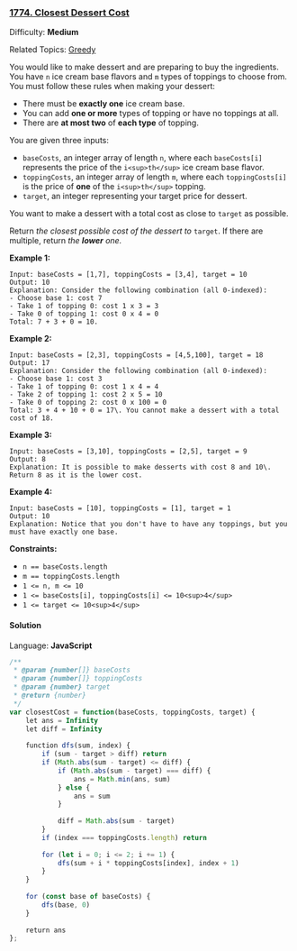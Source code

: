 ### [1774\. Closest Dessert Cost](https://leetcode.com/problems/closest-dessert-cost/)

Difficulty: **Medium**  

Related Topics: [Greedy](https://leetcode.com/tag/greedy/)


You would like to make dessert and are preparing to buy the ingredients. You have `n` ice cream base flavors and `m` types of toppings to choose from. You must follow these rules when making your dessert:

*   There must be **exactly one** ice cream base.
*   You can add **one or more** types of topping or have no toppings at all.
*   There are **at most two** of **each type** of topping.

You are given three inputs:

*   `baseCosts`, an integer array of length `n`, where each `baseCosts[i]` represents the price of the `i<sup>th</sup>` ice cream base flavor.
*   `toppingCosts`, an integer array of length `m`, where each `toppingCosts[i]` is the price of **one** of the `i<sup>th</sup>` topping.
*   `target`, an integer representing your target price for dessert.

You want to make a dessert with a total cost as close to `target` as possible.

Return _the closest possible cost of the dessert to_ `target`. If there are multiple, return _the **lower** one._

**Example 1:**

```
Input: baseCosts = [1,7], toppingCosts = [3,4], target = 10
Output: 10
Explanation: Consider the following combination (all 0-indexed):
- Choose base 1: cost 7
- Take 1 of topping 0: cost 1 x 3 = 3
- Take 0 of topping 1: cost 0 x 4 = 0
Total: 7 + 3 + 0 = 10.
```

**Example 2:**

```
Input: baseCosts = [2,3], toppingCosts = [4,5,100], target = 18
Output: 17
Explanation: Consider the following combination (all 0-indexed):
- Choose base 1: cost 3
- Take 1 of topping 0: cost 1 x 4 = 4
- Take 2 of topping 1: cost 2 x 5 = 10
- Take 0 of topping 2: cost 0 x 100 = 0
Total: 3 + 4 + 10 + 0 = 17\. You cannot make a dessert with a total cost of 18.
```

**Example 3:**

```
Input: baseCosts = [3,10], toppingCosts = [2,5], target = 9
Output: 8
Explanation: It is possible to make desserts with cost 8 and 10\. Return 8 as it is the lower cost.
```

**Example 4:**

```
Input: baseCosts = [10], toppingCosts = [1], target = 1
Output: 10
Explanation: Notice that you don't have to have any toppings, but you must have exactly one base.
```

**Constraints:**

*   `n == baseCosts.length`
*   `m == toppingCosts.length`
*   `1 <= n, m <= 10`
*   `1 <= baseCosts[i], toppingCosts[i] <= 10<sup>4</sup>`
*   `1 <= target <= 10<sup>4</sup>`


#### Solution

Language: **JavaScript**

```javascript
/**
 * @param {number[]} baseCosts
 * @param {number[]} toppingCosts
 * @param {number} target
 * @return {number}
 */
var closestCost = function(baseCosts, toppingCosts, target) {
    let ans = Infinity
    let diff = Infinity
    
    function dfs(sum, index) {
        if (sum - target > diff) return
        if (Math.abs(sum - target) <= diff) {
            if (Math.abs(sum - target) === diff) {
                ans = Math.min(ans, sum) 
            } else {
                ans = sum
            }
            
            diff = Math.abs(sum - target)
        }
        if (index === toppingCosts.length) return
        
        for (let i = 0; i <= 2; i += 1) {
            dfs(sum + i * toppingCosts[index], index + 1)
        }
    }
    
    for (const base of baseCosts) {
        dfs(base, 0)
    }
    
    return ans
};
```